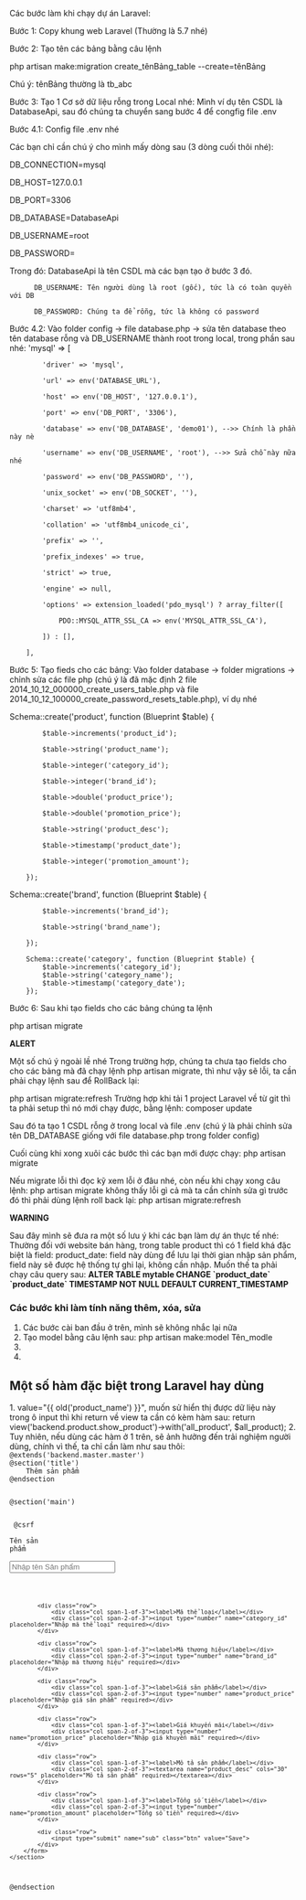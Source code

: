 Các bước làm khi chạy dự án Laravel:

Bước 1: Copy khung web Laravel (Thường là 5.7 nhé)

Bước 2: Tạo tên các bảng bằng câu lệnh

php artisan make:migration create_tênBảng_table --create=tênBảng

Chú ý: tênBảng thường là tb_abc

Bước 3: Tạo 1 Cơ sở dữ liệu rỗng trong Local nhé:
Mình ví dụ tên CSDL là DatabaseApi, sau đó chúng ta chuyển sang bước 4 để congfig file .env

Bước 4.1: Config file .env nhé

Các bạn chỉ cần chú ý cho mình mấy dòng sau (3 dòng cuối thôi nhé):

DB_CONNECTION=mysql

DB_HOST=127.0.0.1

DB_PORT=3306

DB_DATABASE=DatabaseApi

DB_USERNAME=root

DB_PASSWORD=

Trong đó: DatabaseApi là tên CSDL mà các bạn tạo ở bước 3 đó.

          DB_USERNAME: Tên người dùng là root (gốc), tức là có toàn quyền với DB
          
          DB_PASSWORD: Chúng ta để rỗng, tức là không có password
  
  
Bước 4.2: Vào folder config -> file database.php ->  sửa tên database theo tên database rỗng và DB_USERNAME thành root trong local, trong phần sau nhé:
'mysql' => [

            'driver' => 'mysql',
            
            'url' => env('DATABASE_URL'),
            
            'host' => env('DB_HOST', '127.0.0.1'),
            
            'port' => env('DB_PORT', '3306'),
            
            'database' => env('DB_DATABASE', 'demo01'), -->> Chính là phần này nè
            
            'username' => env('DB_USERNAME', 'root'), -->> Sửa chỗ này nữa nhé
            
            'password' => env('DB_PASSWORD', ''),
            
            'unix_socket' => env('DB_SOCKET', ''),
            
            'charset' => 'utf8mb4',
            
            'collation' => 'utf8mb4_unicode_ci',
            
            'prefix' => '',
            
            'prefix_indexes' => true,
            
            'strict' => true,
            
            'engine' => null,
            
            'options' => extension_loaded('pdo_mysql') ? array_filter([
            
                PDO::MYSQL_ATTR_SSL_CA => env('MYSQL_ATTR_SSL_CA'),
                
            ]) : [],
            
        ],
          
Bước 5: Tạo fieds cho các bảng:
Vào folder database -> folder migrations -> chỉnh sửa các file php (chú ý là đã mặc định 2 file 2014_10_12_000000_create_users_table.php và file 2014_10_12_100000_create_password_resets_table.php), ví dụ nhé

Schema::create('product', function (Blueprint $table) {

            $table->increments('product_id');
            
            $table->string('product_name');
            
            $table->integer('category_id');
            
            $table->integer('brand_id');
            
            $table->double('product_price');
            
            $table->double('promotion_price');
            
            $table->string('product_desc');
            
            $table->timestamp('product_date');
            
            $table->integer('promotion_amount');
            
        });

Schema::create('brand', function (Blueprint $table) {

            $table->increments('brand_id');
            
            $table->string('brand_name');
            
        });
        
        Schema::create('category', function (Blueprint $table) {
            $table->increments('category_id');
            $table->string('category_name');
            $table->timestamp('category_date');
        });



Bước 6: Sau khi tạo fields cho các bảng chúng ta lệnh

php artisan migrate

**ALERT**

Một số chú ý ngoài lề nhé
Trong trường hợp, chúng ta chưa tạo fields cho cho các bảng mà đã chạy lệnh php artisan migrate, thì như vậy sẽ lỗi, ta cần phải chạy lệnh sau để RollBack lại:

php artisan migrate:refresh
Trường hợp khi tải 1 project Laravel về từ git thì ta phải setup thì nó mới chạy được, bằng lệnh: composer update

Sau đó ta tạo 1 CSDL rỗng ở trong local và file .env (chú ý là phải chỉnh sửa tên DB_DATABASE giống với file database.php trong folder config)

Cuối cùng khi xong xuôi các bước thì các bạn mới được chạy: php artisan migrate

Nếu migrate lỗi thì đọc kỹ xem lỗi ở đâu nhé, còn nếu khi chạy xong câu lệnh: php artisan migrate không thấy lỗi gì cả mà ta cần chỉnh sửa gì trước đó thì phải dùng lệnh roll back lại: php artisan migrate:refresh

**WARNING**

Sau đây mình sẽ đưa ra một số lưu ý khi các bạn làm dự án thực tế nhé:
Thường đối với website bán hàng, trong table product thì có 1 field khá đặc biệt là field: product_date: field này dùng để lưu lại thời gian nhập sản phẩm, field này sẽ được hệ thống tự ghi lại, không cần nhập. Muốn thế ta phải chạy câu query sau: <b>ALTER TABLE mytable CHANGE \`product_date\` \`product_date\` TIMESTAMP NOT NULL DEFAULT CURRENT_TIMESTAMP</b>


<h3>Các bước khi làm tính năng thêm, xóa, sửa</h3>
<ol style="1">
          <li>Các bước cài ban đầu ở trên, mình sẽ không nhắc lại nữa</li>
          <li>Tạo model bằng câu lệnh sau: php artisan make:model Tên_modle</li>
          <li></li>
          <li></li>
</ol>

<h2>Một số hàm đặc biệt trong Laravel hay dùng</h2>
1. value="{{ old('product_name') }}", muốn sử hiển thị được dữ liệu này trong ô input thì khi return về view ta cần có kèm hàm sau: return view('backend.product.show_product')->with('all_product', $all_product);
2. Tuy nhiên, nếu dùng các hàm ở 1 trên, sẽ ảnh hưởng đến trải nghiệm người dùng, chính vì thế, ta chỉ cần làm như sau thôi: 
<code>
@extends('backend.master.master')
@section('title')
    Thêm sản phẩm
@endsection

@section('main')
    <section class="product-section">
        <form action="{{ URL::to('save-product') }}" method="POST">
            @csrf
            <div class="row">
                <div class="col span-1-of-3"><label>Tên sản phẩm</label></div>
                <div class="col span-2-of-3"><input type="text" name="product_name" placeholder="Nhập tên Sản phẩm" required></div>
            </div>

            <div class="row">
                <div class="col span-1-of-3"><label>Mã thể loại</label></div>
                <div class="col span-2-of-3"><input type="number" name="category_id" placeholder="Nhập mã thể loại" required></div>
            </div>

            <div class="row">
                <div class="col span-1-of-3"><label>Mã thương hiệu</label></div>
                <div class="col span-2-of-3"><input type="number" name="brand_id" placeholder="Nhập mã thương hiệu" required></div>
            </div>

            <div class="row">
                <div class="col span-1-of-3"><label>Giá sản phẩm</label></div>
                <div class="col span-2-of-3"><input type="number" name="product_price" placeholder="Nhập giá sản phẩm" required></div>
            </div>

            <div class="row">
                <div class="col span-1-of-3"><label>Giá khuyến mãi</label></div>
                <div class="col span-2-of-3"><input type="number" name="promotion_price" placeholder="Nhập giá khuyến mãi" required></div>
            </div>

            <div class="row">
                <div class="col span-1-of-3"><label>Mô tả sản phẩm</label></div>
                <div class="col span-2-of-3"><textarea name="product_desc" cols="30" rows="5" placeholder="Mô tả sản phẩm" required></textarea></div>
            </div>

            <div class="row">
                <div class="col span-1-of-3"><label>Tổng số tiền</label></div>
                <div class="col span-2-of-3"><input type="number" name="promotion_amount" placeholder="Tổng số tiền" required></div>
            </div>

            <div class="row">
                <input type="submit" name="sub" class="btn" value="Save">
            </div>
        </form>
    </section>
@endsection
</code>
